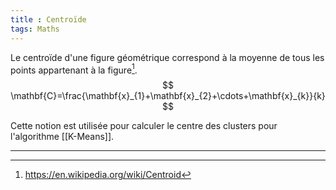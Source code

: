 ```yaml
---
title : Centroïde
tags: Maths
---
```

Le centroïde d'une figure géométrique correspond à la moyenne de tous les points appartenant à la figure[^1]. 
$$
\mathbf{C}=\frac{\mathbf{x}_{1}+\mathbf{x}_{2}+\cdots+\mathbf{x}_{k}}{k}
$$

Cette notion est utilisée pour calculer le centre des clusters pour l'algorithme [[K-Means]].

---
[^1]: https://en.wikipedia.org/wiki/Centroid